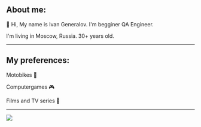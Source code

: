 ## About me: 
👋 Hi, My name is Ivan Generalov. I'm begginer QA Engineer.

I'm living in Moscow, Russia. 30+ years old.</h>
<hr>

## My preferences: 

Motobikes 🛵

Computergames 🎮

Films and TV series 🎥
<hr>  


<image src="https://www.wireshark.org/assets/img/wireshark-logo.png">
<!---
Kitamo322/Kitamo322 is a ✨ special ✨ repository because its `README.md` (this file) appears on your GitHub profile.
You can click the Preview link to take a look at your changes.
--->
